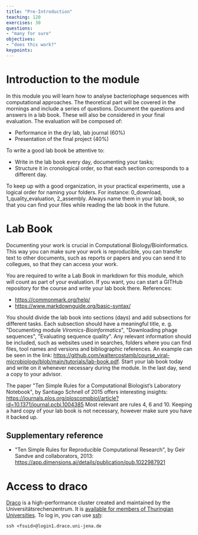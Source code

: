 ```yaml
---
title: "Pre-Introduction"
teaching: 120
exercises: 30
questions:
- "many for sure"
objectives:
- "does this work?"
keypoints:
---
```


# Introduction to the module

In this module you will learn how to analyse bacteriophage sequences with computational approaches. The theoretical part will be covered in the mornings and include a series of questions. Document the questions and answers in a lab book. These will also be considered in your final evaluation. The evaluation will be composed of:

- Performance in the dry lab, lab journal (60%)
- Presentation of the final project (40%)

To write a good lab book be attentive to:

- Write in the lab book every day, documenting your tasks;
- Structure it in cronological order, so that each section corresponds to a different day.

To keep up with a good organization, in your practical experiments, use a logical order for naming your folders. For instance: 0_download, 1_quality_evaluation, 2_assembly. Always name them in your lab book, so that you can find your files while reading the lab book in the future.

# Lab Book

Documenting your work is crucial in Computational Biology/Bioinformatics. This way you can make sure your work is reproducible, 
you can transfer text to other documents, such as reports or papers and you can send it to collegues, so that they can access your work.   

You are required to write a Lab Book in markdown for this module, which will count as part of your evaluation. If you want, you can start a GITHub repository for the course and write your lab book there.  References:

- https://commonmark.org/help/
- https://www.markdownguide.org/basic-syntax/

You should divide the lab book into sections (days) and add subsections for different tasks. 
Each subsection should have a meaningful title, e. g. "Documenting module *Viromics-Bioinformatics*", "Downloading phage sequences", "Evaluating sequence quality". Any relevant information should be included, such as websites used in searches, folders 
where you can find files, tool names and versions and bibliographic references. An example can be seen in the link: 
https://github.com/waltercostamb/course_viral-microbiology/blob/main/tutorials/lab-book.pdf. Start your lab book today and write on it 
whenever necessary during the module. In the last day, send a copy to your advisor.    

The paper "Ten Simple Rules for a Computational Biologist’s Laboratory Notebook", by Santiago Schnell of 2015 offers interesting insights: https://journals.plos.org/ploscompbiol/article?id=10.1371/journal.pcbi.1004385 Most relevant are rules 4, 6 and 10. Keeping a hard copy of your lab book is not necessary, however make sure you have it backed up. 

## Supplementary reference

- "Ten Simple Rules for Reproducible Computational Research", by Geir Sandve and collaborators, 2013: https://app.dimensions.ai/details/publication/pub.1022987921

# Access to draco

[Draco](https://wiki.uni-jena.de/pages/viewpage.action?pageId=22453002) is a high-performance cluster created and maintained by the Universitätsrechenzentrum. It is [available for members of Thuringian Universities](http://sternb.gitpages.tpi.uni-jena.de/draco-101-2023-01/#5). To log in, you can use [ssh](http://sternb.gitpages.tpi.uni-jena.de/draco-101-2023-01/#15): 

```
ssh <fsuid>@login1.draco.uni-jena.de
```

